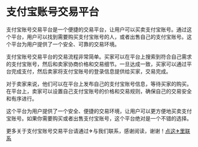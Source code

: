# 支付宝账号交易平台

支付宝账号交易平台是一个便捷的交易平台，让用户可以买卖支付宝账号。通过这个平台，用户可以找到需要购买支付宝账号的人，或者出售自己的支付宝账号。这个平台为用户提供了一个安全、可靠的交易环境。

支付宝账号交易平台的交易流程非常简单。买家可以在平台上搜索到符合自己需求的支付宝账号，然后和卖家协商价格和交易细节。一旦达成一致，买家可以通过平台完成支付，然后卖家将支付宝账号的登录信息提供给买家，交易完成。

对于卖家来说，他们可以在平台上发布自己的支付宝账号信息，等待买家的购买。在平台上，卖家可以设置自己支付宝账号的价格和交易规则，确保自己的交易安全和有序进行。

这个平台为用户提供了一个安全、便捷的交易环境，让用户可以更方便地买卖支付宝账号。如果你需要购买或者出售支付宝账号，这个平台绝对是一个不错的选择。

更多关于支付宝账号交易平台请通过✈与我们联系，感谢阅读，谢谢！[点这✈里联系](https://www.k02.cc)